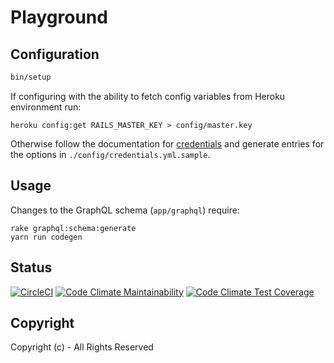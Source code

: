 # Playground

## Configuration

```bash
bin/setup
```

If configuring with the ability to fetch config variables from Heroku environment run:

```
heroku config:get RAILS_MASTER_KEY > config/master.key
```

Otherwise follow the documentation for [credentials](https://guides.rubyonrails.org/security.html#custom-credentials) and generate entries for the options in `./config/credentials.yml.sample`.

## Usage

Changes to the GraphQL schema (`app/graphql`) require:

```
rake graphql:schema:generate
yarn run codegen
```

## Status

[![CircleCI](https://circleci.com/gh/ksylvest/playground.svg?style=svg)](https://circleci.com/gh/ksylvest/playground)
[![Code Climate Maintainability](https://api.codeclimate.com/v1/badges/e4985e8f24d8b27623ba/maintainability)](https://codeclimate.com/github/ksylvest/playground/maintainability)
[![Code Climate Test Coverage](https://api.codeclimate.com/v1/badges/e4985e8f24d8b27623ba/test_coverage)](https://codeclimate.com/github/ksylvest/playground/test_coverage)

## Copyright

Copyright (c) - All Rights Reserved
